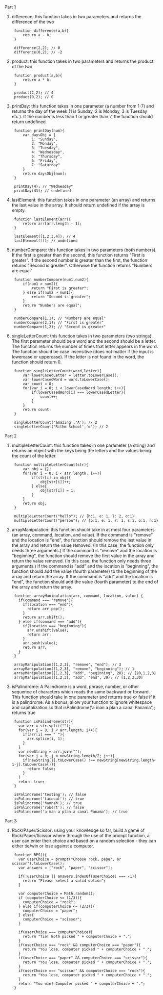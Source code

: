 Part 1

1. difference: this function takes in two parameters and returns the difference of the two

		function difference(a,b){
			return a - b;
		}
	
		difference(2,2); // 0
		difference(0,2); // -2

2. product: this function takes in two parameters and returns the product of the two

		function product(a,b){
			return a * b;
		}
		
		product(2,2); // 4
		product(0,2); // 0

3. printDay: this function takes in one parameter (a number from 1-7) and returns the day of the week (1 is Sunday, 2 is Monday, 3 is Tuesday etc.). If the number is less than 1 or greater than 7, the function should return undefined

		function printDay(num){
			var daysObj = {
				1: "Sunday",
				2: "Monday",
				3: "Tuesday",
				4: "Wednesday",
				5: "Thursday",
				6: "Friday",
				7: "Saturday"
			}
			return daysObj[num];
		}
	
		printDay(4); // "Wednesday"
		printDay(41); // undefined

4. lastElement: this function takes in one parameter (an array) and returns the last value in the array. It should return undefined if the array is empty.

		function lastElement(arr){
			return arr[arr.length - 1];
		}
		
		lastElement([1,2,3,4]); // 4
		lastElement([]); // undefined

5. numberCompare: this function takes in two parameters (both numbers). If the first is greater than the second, this function returns "First is greater". If the second number is greater than the first, the function returns "Second is greater". Otherwise the function returns "Numbers are equal"

		function numberCompare(num1,num2){
			if(num1 > num2){
				return "First is greater";
			} else if(num2 > num1){
				return "Second is greater";
			}
			return "Numbers are equal";
		}
		
		numberCompare(1,1); // "Numbers are equal"
		numberCompare(2,1); // "First is greater"
		numberCompare(1,2); // "Second is greater"

6. singleLetterCount: this function takes in two parameters (two strings). The first parameter should be a word and the second should be a letter. The function returns the number of times that letter appears in the word. The function should be case insensitive (does not matter if the input is lowercase or uppercase). If the letter is not found in the word, the function should return 0.

		function singleLetterCount(word,letter){
			var lowerCasedLetter = letter.toLowerCase();
			var lowerCasedWord = word.toLowerCase();
			var count = 0;
			for(var i = 0; i < lowerCasedWord.length; i++){
				if(lowerCasedWord[i] === lowerCasedLetter){
					count++;
				}
			}
			return count;
		}
		
		singleLetterCount('amazing','A'); // 2
		singleLetterCount('Rithm School','o'); // 2

Part 2

1. multipleLetterCount: this function takes in one parameter (a string) and returns an object with the keys being the letters and the values being the count of the letter.

		function multipleLetterCount(str){
			var obj = {};
			for(var i = 0; i < str.length; i++){
				if(str[i] in obj){
					obj[str[i]]++;
				} else{
					obj[str[i]] = 1;
				}
			}
			return obj;
		}
		
		multipleLetterCount("hello"); // {h:1, e: 1, l: 2, o:1}
		multipleLetterCount("person"); // {p:1, e: 1, r: 1, s:1, o:1, n:1}

2. arrayManipulation: this function should take in at most four parameters (an array, command, location, and value). If the command is "remove" and the location is "end", the function should remove the last value in the array and return the value removed. (In this case, the function only needs three arguments.) If the command is "remove" and the location is "beginning", the function should remove the first value in the array and return the value removed. (In this case, the function only needs three arguments.) If the command is "add" and the location is "beginning", the function should add the value (fourth parameter) to the beginning of the array and return the array. If the command is "add" and the location is "end", the function should add the value (fourth parameter) to the end of the array and return the array.

		function arrayManipulation(arr, command, location, value) {
		  if(command === "remove"){
		    if(location === "end"){
		      return arr.pop();
		    } 
		    return arr.shift(); 
		  } else if(command === "add"){
		    if(location === "beginning"){
		      arr.unshift(value);
		      return arr;
		    } 
		    arr.push(value);
		    return arr;
		  }
		}
		
		arrayManipulation([1,2,3], "remove", "end"); // 3
		arrayManipulation([1,2,3], "remove", "beginning"); // 1
		arrayManipulation([1,2,3], "add", "beginning", 20); // [20,1,2,3]
		arrayManipulation([1,2,3], "add", "end", 30); // [1,2,3,30]

3. isPalindrome: A Palindrome is a word, phrase, number, or other sequence of characters which reads the same backward or forward. This function should take in one parameter and returns true or false if it is a palindrome. As a bonus, allow your function to ignore whitespace and capitalization so that isPalindrome('a man a plan a canal Panama'); returns true

		function isPalindrome(str){
		  var arr = str.split("");
		  for(var i = 0; i < arr.length; i++){
		    if(arr[i] === " "){
		      arr.splice(i, 1);
		    }
		  }
		  var newString = arr.join("");
		  for(var j = 0; j < newString.length/2; j++){
		    if(newString[j].toLowerCase() !== newString[newString.length-1-j].toLowerCase()){
		      return false;
		    }
		  }
		  return true;
		}
		
		isPalindrome('testing'); // false
		isPalindrome('tacocat'); // true
		isPalindrome('hannah'); // true
		isPalindrome('robert'); // false
		isPalindrome('a man a plan a canal Panama'); // true
	
Part 3

1. Rock/Paper/Scissor: using your knowledge so far, build a game of Rock/Paper/Scissor where through the use of the prompt function, a user can enter their choice and based on a random selection - they can either tie/win or lose against a computer.

		function RPS(){
		  var userChoice = prompt("Choose rock, paper, or scissor").toLowerCase();
		  var answers = ["rock", "paper", "scissor"];
		
		  if(!userChoice || answers.indexOf(userChoice) === -1){
		    return "Please select a valid option";
		  }
		
		  var computerChoice = Math.random();
		  if (computerChoice <= (1/3)){
		    computerChoice = "rock";
		  } else if(computerChoice <= (2/3)){
		    computerChoice = "paper";
		  } else{
		    computerChoice = "scissor";
		  }
		
		  if(userChoice === computerChoice){
		    return "Tie! Both picked " + computerChoice + ".";
		  }
		  if(userChoice === "rock" && computerChoice === "paper"){
		    return "You lose, computer picked " + computerChoice + ".";
		  }
		  if(userChoice === "paper" && computerChoice === "scissor"){
		    return "You lose, computer picked " + computerChoice + ".";
		  }
		  if(userChoice === "scissor" && computerChoice === "rock"){
		    return "You lose, computer picked " + computerChoice + ".";
		  }
		  return "You win! Computer picked " + computerChoice + ".";
		}